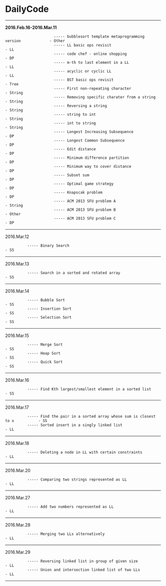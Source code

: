 # DailyCode

-----

__2016.Feb.16-2016.Mar.11__

                          ----- bubblesort template metaprogramming version             - Other
                          ----- LL basic ops revisit                                    - LL   
                          ----- code chef - online shopping                             - DP
                          ----- m-th to last element in a LL                            - LL
                          ----- acyclic or cyclic LL                                    - LL
                          ----- BST basic ops revisit                                   - Tree
                          ----- First non-repeating character                           - String
                          ----- Removing specific charater from a string                - String
                          ----- Reversing a string                                      - String
                          ----- string to int                                           - String
                          ----- int to string                                           - String
                          ----- Longest Increasing Subsequence                          - DP
                          ----- Longest Common Subsequence                              - DP
                          ----- Edit distance                                           - DP
                          ----- Minimum difference partition                            - DP
                          ----- Minimum way to cover distance                           - DP
                          ----- Subset sum                                              - DP
                          ----- Optimal game strategy                                   - DP
                          ----- Knapscak problem                                        - DP
                          ----- ACM 2013 SFU problem A                                  - String
                          ----- ACM 2013 SFU problem B                                  - Other
                          ----- ACM 2013 SFU problem C                                  - DP
---

2016.Mar.12 

              ----- Binary Search                                                       - SS
---

2016.Mar.13 

              ----- Search in a sorted and rotated array                                - SS
---

2016.Mar.14 

              ----- Bubble Sort                                                         - SS
              ----- Insertion Sort                                                      - SS
              ----- Selection Sort                                                      - SS
---

2016.Mar.15 

              ----- Merge Sort                                                          - SS
              ----- Heap Sort                                                           - SS
              ----- Quick Sort                                                          - SS
---

2016.Mar.16 

              ----- Find Kth largest/smallest element in a sorted list                  - SS
---

2016.Mar.17 

              ----- Find the pair in a sorted array whose sum is closest to x           - SS
              ----- Sorted insert in a singly linked list                               - LL
---

2016.Mar.18 

              ----- Deleting a node in LL with certain constraints                      - LL
---

2016.Mar.20 

              ----- Comparing two strings represented as LL                             - LL
---

2016.Mar.27 

              ----- Add two numbers represented as LL                                   - LL
---

2016.Mar.28 

              ----- Merging two LLs alternatively                                       - LL
---

2016.Mar.29 

              ----- Reversing linked list in group of given size                        - LL
              ----- Union and intersection linked list of two LLs                       - LL
---























  
  
